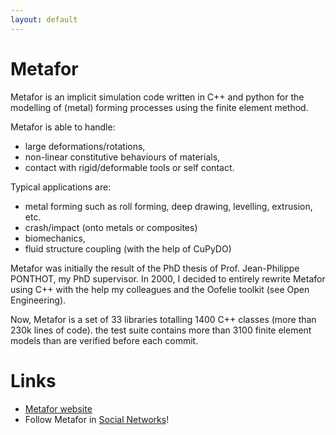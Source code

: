 ```yaml
---
layout: default
---
```


# Metafor

Metafor is an implicit simulation code written in C++ and python for the modelling of (metal) forming processes using the finite element method. 

Metafor is able to handle:
- large deformations/rotations,
- non-linear constitutive behaviours of materials,
- contact with rigid/deformable tools or self contact.

Typical applications are:
- metal forming such as roll forming, deep drawing, levelling, extrusion, etc.
- crash/impact (onto metals or composites)
- biomechanics,
- fluid structure coupling (with the help of CuPyDO)

Metafor was initially the result of the PhD thesis of Prof. Jean-Philippe PONTHOT, my PhD supervisor. 
In 2000, I decided to entirely rewrite Metafor using C++ with the help my colleagues and the Oofelie toolkit (see Open Engineering).

Now, Metafor is a set of 33 libraries totalling 1400 C++ classes (more than 230k lines of code). the test suite contains more than 3100 finite element models than are verified before each commit.

# Links
- [Metafor website](http://metafor.ltas.ulg.ac.be/)
- Follow Metafor in [Social Networks](https://www.facebook.com/metafor.ulg/)!


